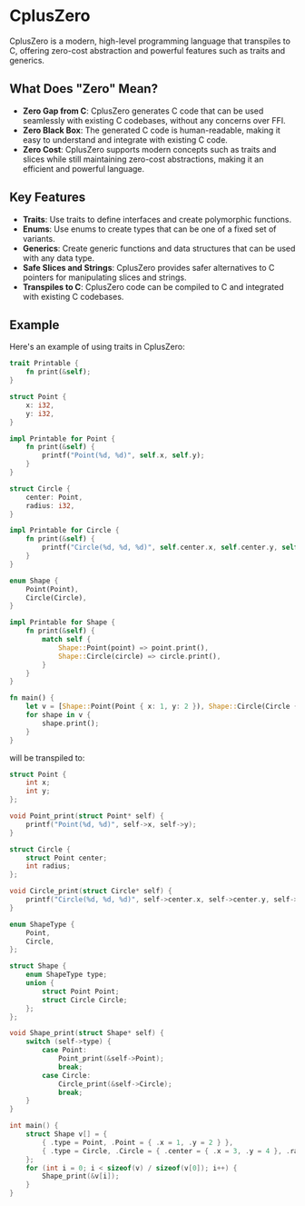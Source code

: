 # CplusZero

CplusZero is a modern, high-level programming language that transpiles to C, offering zero-cost abstraction and powerful features such as traits and generics.

## What Does "Zero" Mean?

- **Zero Gap from C**: CplusZero generates C code that can be used seamlessly with existing C codebases, without any concerns over FFI.
- **Zero Black Box**: The generated C code is human-readable, making it easy to understand and integrate with existing C code.
- **Zero Cost**: CplusZero supports modern concepts such as traits and slices while still maintaining zero-cost abstractions, making it an efficient and powerful language.

## Key Features

- **Traits**: Use traits to define interfaces and create polymorphic functions.
- **Enums**: Use enums to create types that can be one of a fixed set of variants.
- **Generics**: Create generic functions and data structures that can be used with any data type.
- **Safe Slices and Strings**: CplusZero provides safer alternatives to C pointers for manipulating slices and strings.
- **Transpiles to C**: CplusZero code can be compiled to C and integrated with existing C codebases.

## Example

Here's an example of using traits in CplusZero:

```rust
trait Printable {
    fn print(&self);
}

struct Point {
    x: i32,
    y: i32,
}

impl Printable for Point {
    fn print(&self) {
        printf("Point(%d, %d)", self.x, self.y);
    }
}

struct Circle {
    center: Point,
    radius: i32,
}

impl Printable for Circle {
    fn print(&self) {
        printf("Circle(%d, %d, %d)", self.center.x, self.center.y, self.radius);
    }
}

enum Shape {
    Point(Point),
    Circle(Circle),
}

impl Printable for Shape {
    fn print(&self) {
        match self {
            Shape::Point(point) => point.print(),
            Shape::Circle(circle) => circle.print(),
        }
    }
}

fn main() {
    let v = [Shape::Point(Point { x: 1, y: 2 }), Shape::Circle(Circle { center: Point { x: 3, y: 4 }, radius: 5 })];
    for shape in v {
        shape.print();
    }
}

```

will be transpiled to:

```c
struct Point {
    int x;
    int y;
};

void Point_print(struct Point* self) {
    printf("Point(%d, %d)", self->x, self->y);
}

struct Circle {
    struct Point center;
    int radius;
};

void Circle_print(struct Circle* self) {
    printf("Circle(%d, %d, %d)", self->center.x, self->center.y, self->radius);
}

enum ShapeType {
    Point,
    Circle,
};

struct Shape {
    enum ShapeType type;
    union {
        struct Point Point;
        struct Circle Circle;
    };
};

void Shape_print(struct Shape* self) {
    switch (self->type) {
        case Point:
            Point_print(&self->Point);
            break;
        case Circle:
            Circle_print(&self->Circle);
            break;
    }
}

int main() {
    struct Shape v[] = {
        { .type = Point, .Point = { .x = 1, .y = 2 } },
        { .type = Circle, .Circle = { .center = { .x = 3, .y = 4 }, .radius = 5 } },
    };
    for (int i = 0; i < sizeof(v) / sizeof(v[0]); i++) {
        Shape_print(&v[i]);
    }
}
```
